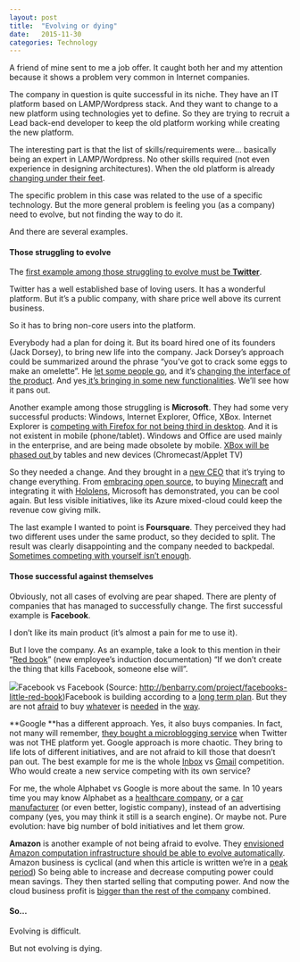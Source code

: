 ```yaml
---
layout:	post
title:	"Evolving or dying"
date:	2015-11-30
categories: Technology
---
```


  A friend of mine sent to me a job offer. It caught both her and my attention because it shows a problem very common in Internet companies.

The company in question is quite successful in its niche. They have an IT platform based on LAMP/Wordpress stack. And they want to change to a new platform using technologies yet to define. So they are trying to recruit a Lead back-end developer to keep the old platform working while creating the new platform.

The interesting part is that the list of skills/requirements were… basically being an expert in LAMP/Wordpress. No other skills required (not even experience in designing architectures). When the old platform is already[ changing under their feet](https://developer.wordpress.com/calypso/).

The specific problem in this case was related to the use of a specific technology. But the more general problem is feeling you (as a company) need to evolve, but not finding the way to do it.

And there are several examples.

#### Those struggling to evolve

The [first example among those struggling to evolve must be **Twitter**](https://medium.com/@adamscrabble/starting-the-twitter-post-mortem-1ae524c264b6#.jxhykemqi).

Twitter has a well established base of loving users. It has a wonderful platform. But it’s a public company, with share price well above its current business.

So it has to bring non-core users into the platform.

Everybody had a plan for doing it. But its board hired one of its founders (Jack Dorsey), to bring new life into the company. Jack Dorsey’s approach could be summarized around the phrase “you’ve got to crack some eggs to make an omelette”. He [let some people go](http://www.wired.com/2015/10/twitter-layoffs/), and it’s [changing the interface of the product](http://www.wired.com/2015/11/twitter-ditching-stars-for-hearts-are-about-getting-new-users-and-keeping-them/). And yes[ it’s bringing in some new functionalities](https://about.twitter.com/moments). We’ll see how it pans out.

Another example among those struggling is **Microsoft**. They had some very successful products: Windows, Internet Explorer, Office, XBox. Internet Explorer is [competing with Firefox for not being third in desktop](http://gs.statcounter.com/). And it is not existent in mobile (phone/tablet). Windows and Office are used mainly in the enterprise, and are being made obsolete by mobile. [XBox will be phased out ](http://ben-evans.com/benedictevans/2015/11/24/tv-mobile-and-the-living-room)by tables and new devices (Chromecast/Applet TV)

So they needed a change. And they brought in a [new CEO](https://en.wikipedia.org/wiki/Satya_Nadella) that it’s trying to change everything. From [embracing open source](https://github.com/Microsoft), to buying [Minecraft](http://www.bbc.co.uk/news/technology-29204518) and integrating it with [Hololens](http://www.microsoft.com/microsoft-hololens/en-us), Microsoft has demonstrated, you can be cool again. But less visible initiatives, like its Azure mixed-cloud could keep the revenue cow giving milk.

The last example I wanted to point is **Foursquare**. They perceived they had two different uses under the same product, so they decided to split. The result was clearly disappointing and the company needed to backpedal. [Sometimes competing with yourself isn’t enough](http://www.engadget.com/2015/06/24/foursquare-swarm-split/).

#### Those successful against themselves

Obviously, not all cases of evolving are pear shaped. There are plenty of companies that has managed to successfully change. The first successful example is **Facebook**.

I don’t like its main product (it’s almost a pain for me to use it).

But I love the company. As an example, take a look to this mention in their “[Red book](http://benbarry.com/project/facebooks-little-red-book)” (new employee’s induction documentation) “If we don’t create the thing that kills Facebook, someone else will”.

![](/img/1*TvQxdyFdX4bH4uCDvtxZKA.jpeg)Facebook vs Facebook (Source: <http://benbarry.com/project/facebooks-little-red-book>)Facebook is building according to a [long term plan](http://www.fastcompany.com/3052885/mark-zuckerberg-facebook). But they are not [afraid](http://techcrunch.com/2009/08/10/facebook-acquires-friendfeed/) to buy [whatever](http://newsroom.fb.com/news/2012/04/facebook-to-acquire-instagram/) is [needed](http://newsroom.fb.com/news/2014/02/facebook-to-acquire-whatsapp/) in the [way](https://www.facebook.com/zuck/posts/10101319050523971).

**Google **has a different approach. Yes, it also buys companies. In fact, not many will remember, [they bought a microblogging service](http://readwrite.com/2007/10/09/google_acquires_jaiku) when Twitter was not THE platform yet. Google approach is more chaotic. They bring to life lots of different initiatives, and are not afraid to kill those that doesn’t pan out. The best example for me is the whole [Inbox](https://inbox.google.com/) vs [Gmail](https://mail.google.com/) competition. Who would create a new service competing with its own service?

For me, the whole Alphabet vs Google is more about the same. In 10 years time you may know Alphabet as a [healthcare company](http://www.forbes.com/sites/bijankhosravi/2015/09/22/alphabetgoogle-targets-healthcare-innovations-will-boost-opportunities-for-entrepreneurs/), or a [car manufacturer](https://www.google.com/selfdrivingcar/) (or even better, logistic company), instead of an advertising company (yes, you may think it still is a search engine). Or maybe not. Pure evolution: have big number of bold initiatives and let them grow.

**Amazon** is another example of not being afraid to evolve. They [envisioned Amazon computation infrastructure should be able to evolve automatically](https://en.wikipedia.org/wiki/Amazon_Web_Services#History). Amazon business is cyclical (and when this article is written we’re in a [peak period](https://medium.com/@gonfva/amazon-fire-prepare-for-fireos-edc2c94c961c#.7sxuxiha3)) So being able to increase and decrease computing power could mean savings. They then started selling that computing power. And now the cloud business profit is [bigger than the rest of the company](http://time.com/4084897/amazon-amzn-aws/) combined.

#### So…

Evolving is difficult.

But not evolving is dying.

